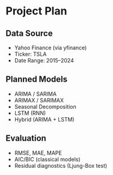 # Project Plan

## Data Source
- Yahoo Finance (via yfinance)
- Ticker: TSLA
- Date Range: 2015–2024

## Planned Models
- ARIMA / SARIMA
- ARIMAX / SARIMAX
- Seasonal Decomposition
- LSTM (RNN)
- Hybrid (ARIMA + LSTM)

## Evaluation
- RMSE, MAE, MAPE
- AIC/BIC (classical models)
- Residual diagnostics (Ljung-Box test)
